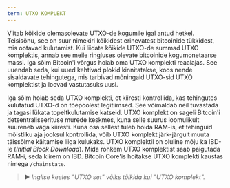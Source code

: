 ```yaml
---
term: UTXO KOMPLEKT
---
```


Viitab kõikide olemasolevate UTXO-de kogumile igal antud hetkel. Teisisõnu, see on suur nimekiri kõikidest erinevatest bitcoinide tükkidest, mis ootavad kulutamist. Kui liidate kõikide UTXO-de summad UTXO komplektis, annab see meile ringluses olevate bitcoinide kogumonetaarse massi. Iga sõlm Bitcoin'i võrgus hoiab oma UTXO komplekti reaalajas. See uuendab seda, kui uued kehtivad plokid kinnitatakse, koos nende sisaldavate tehingutega, mis tarbivad mõningaid UTXO-sid UTXO komplektist ja loovad vastutasuks uusi.

Iga sõlm hoiab seda UTXO komplekti, et kiiresti kontrollida, kas tehingutes kulutatud UTXO-d on tõepoolest legitiimsed. See võimaldab neil tuvastada ja tagasi lükata topeltkulutamise katseid. UTXO komplekt on sageli Bitcoin'i detsentraliseerituse murede keskmes, kuna selle suurus loomulikult suureneb väga kiiresti. Kuna osa sellest tuleb hoida RAM-is, et tehinguid mõistliku aja jooksul kontrollida, võib UTXO komplekt järk-järgult muuta täissõlme käitamise liiga kulukaks. UTXO komplektil on oluline mõju ka IBD-le (*Initial Block Download*). Mida rohkem UTXO komplektist saab paigutada RAM-i, seda kiirem on IBD. Bitcoin Core'is hoitakse UTXO komplekti kaustas nimega `/chainstate`.

> ► *Inglise keeles "UTXO set" võiks tõlkida kui "UTXO komplekt".*